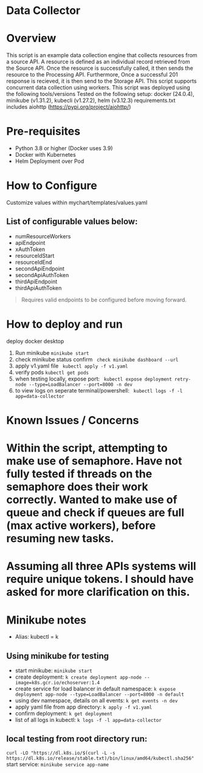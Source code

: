 # Data Collector

# Overview 
 This script is an example data collection engine that collects resources from a source API. A resource is defined as an individual record retrieved from the Source API.
 Once the resource is successfully called, it then sends the resource to the Processing API. Furthermore, Once a successful 201 response is recieved, it is then send to the Storage API.
 This script supports concurrent data collection using workers. This script was deployed using the following tools/versions
 Tested on the following setup: docker (24.0.4), minikube (v1.31.2), kubecli (v1.27.2), helm (v3.12.3)
 requirements.txt includes aiohttp (https://pypi.org/project/aiohttp/)

# Pre-requisites 
* Python 3.8 or higher (Docker uses 3.9)
* Docker with Kubernetes 
* Helm Deployment over Pod

# How to Configure
 Customize values within mychart/templates/values.yaml
## List of configurable values below: 
* numResourceWorkers
* apiEndpoint
* xAuthToken
* resourceIdStart
* resourceIdEnd
* secondApiEndpoint
* secondApiAuthToken
* thirdApiEndpoint
* thirdApiAuthToken

> Requires valid endpoints to be configured before moving forward.

# How to deploy and run 
 deploy docker desktop 
1. Run minikube 
``` minikube start ```
2. check minikube status confirm 
``` check minikube dashboard --url```
3. apply v1.yaml file 
``` kubectl apply -f v1.yaml```
4. verify pods
``` kubectl get pods ```
5. when testing locally, expose port: 
``` kubectl expose deployment retry-node --type=LoadBalancer --port=8000 -n dev```
6. to view logs on seperate terminal/powershell: 
``` kubectl logs -f -l app=data-collector```

# Known Issues / Concerns 
# Within the script, attempting to make use of semaphore. Have not fully tested if threads on the semaphore does their work correctly. Wanted to make use of queue and check if queues are full (max active workers), before resuming new tasks.
# Assuming all three APIs systems will require unique tokens. I should have asked for more clarification on this. 

# Minikube notes
* Alias: kubectl = k

## Using minikube for testing
 - start minikube:
``` minikube start ```
 - create deployment: 
``` k create deployment app-node --image=k8s.gcr.io/echoserver:1.4 ```
 - create service for load balancer in default namespace:
``` k expose deployment app-node --type=LoadBalancer --port=8000 -n default ```
 - using dev namespace, details on all events: 
``` k get events -n dev ```
 - apply yaml file from app directory:
``` k apply -f v1.yaml ```
 - confirm deployment:
``` k get deployment ```
 - list of all logs in kubectl:
``` k logs -f -l app=data-collector ```


## local testing from root directory run: 
``` curl -LO "https://dl.k8s.io/$(curl -L -s https://dl.k8s.io/release/stable.txt)/bin/linux/amd64/kubectl.sha256" ```
 start service: 
``` minikube service app-name ```
